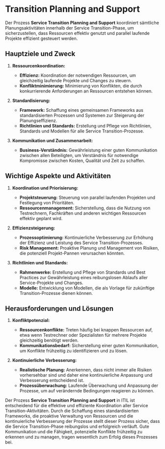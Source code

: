 # Transition Planning and Support

Der Prozess **Service Transition Planning and Support** koordiniert sämtliche Planungsaktivitäten innerhalb der Service Transition-Phase, um sicherzustellen, dass Ressourcen effektiv genutzt und parallel laufende Projekte effizient gesteuert werden.

## Hauptziele und Zweck

1. **Ressourcenkoordination:**
    - **Effizienz:** Koordination der notwendigen Ressourcen, um gleichzeitig laufende Projekte und Changes zu steuern.
    - **Konfliktminimierung:** Minimierung von Konflikten, die durch konkurrierende Anforderungen an Ressourcen entstehen können.

2. **Standardisierung:**
    - **Framework:** Schaffung eines gemeinsamen Frameworks aus standardisierten Prozessen und Systemen zur Steigerung der Planungseffizienz.
    - **Richtlinien und Standards:** Erstellung und Pflege von Richtlinien, Standards und Modellen für alle Service Transition-Prozesse.

3. **Kommunikation und Zusammenarbeit:**
    - **Business-Verständnis:** Gewährleistung einer guten Kommunikation zwischen allen Beteiligten, um Verständnis für notwendige Kompromisse zwischen Kosten, Qualität und Zeit zu schaffen.

## Wichtige Aspekte und Aktivitäten

1. **Koordination und Priorisierung:**
    - **Projektsteuerung:** Steuerung von parallel laufenden Projekten und Festlegung von Prioritäten.
    - **Ressourcenmanagement:** Sicherstellung, dass die Nutzung von Testrechnern, Fachkräften und anderen wichtigen Ressourcen effektiv geplant wird.

2. **Effizienzsteigerung:**
    - **Prozessoptimierung:** Kontinuierliche Verbesserung zur Erhöhung der Effizienz und Leistung des Service Transition-Prozesses.
    - **Risk Management:** Proaktive Planung und Management von Risiken, die potenziell Projekt-Pannen verursachen könnten.

3. **Richtlinien und Standards:**
    - **Rahmenwerke:** Erstellung und Pflege von Standards und Best Practices zur Gewährleistung eines reibungslosen Ablaufs aller Service-Projekte und Changes.
    - **Modelle:** Entwicklung von Modellen, die als Vorlage für zukünftige Transition-Prozesse dienen können.

## Herausforderungen und Lösungen

1. **Konfliktpotenzial:**
    - **Ressourcenkonflikte:** Treten häufig bei knappen Ressourcen auf, etwa wenn Testrechner oder Spezialisten für mehrere Projekte gleichzeitig benötigt werden.
    - **Kommunikationsbedarf:** Sicherstellung einer guten Kommunikation, um Konflikte frühzeitig zu identifizieren und zu lösen.

2. **Kontinuierliche Verbesserung:**
    - **Realistische Planung:** Anerkennen, dass nicht immer alle Risiken vorhersehbar sind und daher eine kontinuierliche Anpassung und Verbesserung entscheidend ist.
    - **Prozessüberwachung:** Laufende Überwachung und Anpassung der Prozesse, um auf verändernde Bedingungen reagieren zu können.

Der Prozess **Service Transition Planning and Support** in ITIL ist entscheidend für die effektive und effiziente Koordination aller Service Transition-Aktivitäten. Durch die Schaffung eines standardisierten Frameworks, die proaktive Verwaltung von Ressourcen und die kontinuierliche Verbesserung der Prozesse stellt dieser Prozess sicher, dass die Service Transition-Phase reibungslos und erfolgreich verläuft. Gute Kommunikation und die Fähigkeit, potenzielle Konflikte frühzeitig zu erkennen und zu managen, tragen wesentlich zum Erfolg dieses Prozesses bei.